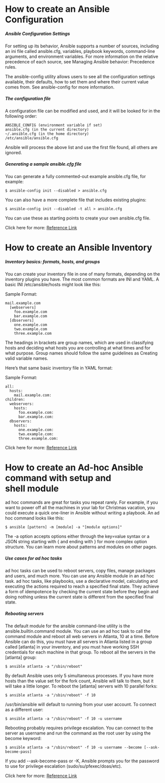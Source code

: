 # How to create an Ansible Configuration

##### Ansible Configuration Settings

For setting up its behavior, Ansible supports a number of sources, including an ini file called ansible.cfg, variables, playbook keywords, command-line arguments, and environment variables. For more information on the relative precedence of each source, see Managing Ansible behavior: Precedence rules.

The ansible-config utility allows users to see all the configuration settings available, their defaults, how to set them and where their current value comes from. See ansible-config for more information.

##### The configuration file

A configuration file can be modified and used, and it will be looked for in the following order:

    ANSIBLE_CONFIG (environment variable if set)
    ansible.cfg (in the current directory)
    ~/.ansible.cfg (in the home directory)
    /etc/ansible/ansible.cfg

Ansible will process the above list and use the first file found, all others are ignored.

##### Generating a sample ansible.cfg file

You can generate a fully commented-out example ansible.cfg file, for example:

    $ ansible-config init --disabled > ansible.cfg

You can also have a more complete file that includes existing plugins:

    $ ansible-config init --disabled -t all > ansible.cfg

You can use these as starting points to create your own ansible.cfg file.

Click here for more: [Reference Link](https://docs.ansible.com/ansible/latest/reference_appendices/config.html)

# How to create an Ansible Inventory

##### Inventory basics: formats, hosts, and groups

You can create your inventory file in one of many formats, depending on the inventory plugins you have. The most common formats are INI and YAML. A basic INI /etc/ansible/hosts might look like this:

Sample Format:

    mail.example.com
      [webservers]
        foo.example.com
        bar.example.com
      [dbservers]
        one.example.com
        two.example.com
        three.example.com

The headings in brackets are group names, which are used in classifying hosts and deciding what hosts you are controlling at what times and for what purpose. Group names should follow the same guidelines as Creating valid variable names.

Here’s that same basic inventory file in YAML format:

Sample Format:

    all:
      hosts:
        mail.example.com:
    children:
      webservers:
        hosts:
          foo.example.com:
          bar.example.com:
      dbservers:
        hosts:
          one.example.com:
          two.example.com:
          three.example.com:

Click here for more: [Reference Link](https://docs.ansible.com/ansible/latest/inventory_guide/intro_inventory.html)

# How to create an Ad-hoc Ansible command with setup and shell module

ad hoc commands are great for tasks you repeat rarely. For example, if you want to power off all the machines in your lab for Christmas vacation, you could execute a quick one-liner in Ansible without writing a playbook. An ad hoc command looks like this:

    $ ansible [pattern] -m [module] -a "[module options]"

The -a option accepts options either through the key=value syntax or a JSON string starting with { and ending with } for more complex option structure. You can learn more about patterns and modules on other pages.

##### Use cases for ad hoc tasks

ad hoc tasks can be used to reboot servers, copy files, manage packages and users, and much more. You can use any Ansible module in an ad hoc task. ad hoc tasks, like playbooks, use a declarative model, calculating and executing the actions required to reach a specified final state. They achieve a form of idempotence by checking the current state before they begin and doing nothing unless the current state is different from the specified final state.

##### Rebooting servers

The default module for the ansible command-line utility is the ansible.builtin.command module. You can use an ad hoc task to call the command module and reboot all web servers in Atlanta, 10 at a time. Before Ansible can do this, you must have all servers in Atlanta listed in a group called [atlanta] in your inventory, and you must have working SSH credentials for each machine in that group. To reboot all the servers in the [atlanta] group:

    $ ansible atlanta -a "/sbin/reboot"

By default Ansible uses only 5 simultaneous processes. If you have more hosts than the value set for the fork count, Ansible will talk to them, but it will take a little longer. To reboot the [atlanta] servers with 10 parallel forks:

    $ ansible atlanta -a "/sbin/reboot" -f 10

/usr/bin/ansible will default to running from your user account. To connect as a different user:

    $ ansible atlanta -a "/sbin/reboot" -f 10 -u username

Rebooting probably requires privilege escalation. You can connect to the server as username and run the command as the root user by using the become keyword:

    $ ansible atlanta -a "/sbin/reboot" -f 10 -u username --become [--ask-become-pass]

If you add --ask-become-pass or -K, Ansible prompts you for the password to use for privilege escalation (sudo/su/pfexec/doas/etc).

Click here for more: [Reference Link](https://docs.ansible.com/ansible/latest/command_guide/intro_adhoc.html)
